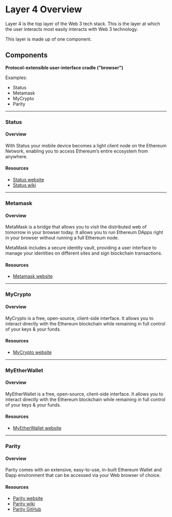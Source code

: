 # Layer 4 Overview

Layer 4 is the top layer of the Web 3 tech stack. This is the layer at which the user interacts most easily interacts with Web 3 technology.

This layer is made up of one component.

## Components

**Protocol-extensible user-interface cradle ("browser")**

Examples:

  * Status
  * Metamask
  * MyCrypto
  * Parity

*** 

### Status
#### Overview
With Status your mobile device becomes a light client node on the Ethereum Network, enabling you to access Ethereum’s entire ecosystem from anywhere.

#### Resources
* [Status website](https://status.im/)
* [Status wiki](https://wiki.status.im/Main_Page)

*** 


### Metamask
#### Overview
MetaMask is a bridge that allows you to visit the distributed web of tomorrow in your browser today. It allows you to run Ethereum DApps right in your browser without running a full Ethereum node.

MetaMask includes a secure identity vault, providing a user interface to manage your identities on different sites and sign blockchain transactions.

#### Resources
* [Metamask website](https://metamask.io/)


*** 


### MyCrypto
#### Overview
MyCrypto is a free, open-source, client-side interface. It allows you to interact directly with the Ethereum blockchain while remaining in full control of your keys & your funds.

#### Resources
* [MyCrypto website](https://mycrypto.com/)


*** 


### MyEtherWallet
#### Overview
MyEtherWallet is a free, open-source, client-side interface. It allows you to interact directly with the Ethereum blockchain while remaining in full control of your keys & your funds.

#### Resources
* [MyEtherWallet website](https://www.myetherwallet.com/)


*** 


### Parity
#### Overview
Parity comes with an extensive, easy-to-use, in-built Ethereum Wallet and Ðapp environment that can be accessed via your Web browser of choice.

#### Resources
* [Parity website](https://www.parity.io/)
* [Parity wiki](https://wiki.parity.io/)
* [Parity GitHub](https://github.com/paritytech/parity)
